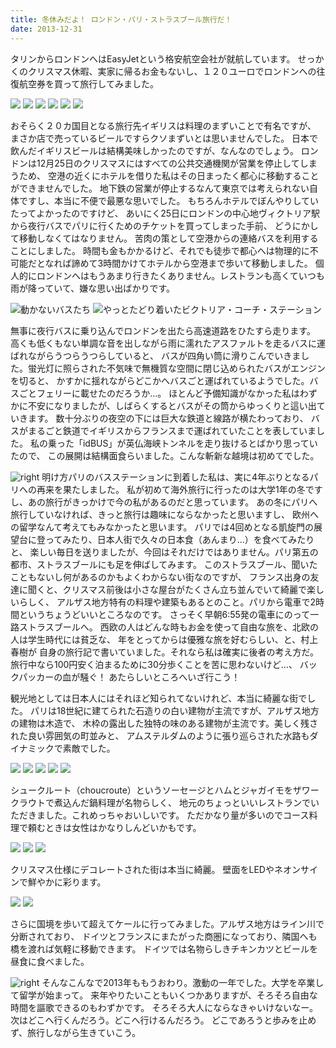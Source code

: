 ```yaml
---
title: 冬休みだよ！ ロンドン・パリ・ストラスブール旅行だ！
date: 2013-12-31
---
```


タリンからロンドンへはEasyJetという格安航空会社が就航しています。
せっかくのクリスマス休暇、実家に帰るお金もないし、１２０ユーロでロンドンへの往復航空券を買って旅行してみました。

![](https://photos.xar.sh/11752668764_33527ffb93_h.jpg)
![](https://photos.xar.sh/11752651463_38b3363a81_h.jpg)
![](https://photos.xar.sh/11752882464_89671d56b4_h.jpg)
![](https://photos.xar.sh/11752584695_07ed59eaea_h.jpg)
![](https://photos.xar.sh/11752541085_51e7e37c14_h.jpg)
![](https://photos.xar.sh/11753337306_6cadef47ff_h.jpg)

おそらく２０カ国目となる旅行先イギリスは料理のまずいことで有名ですが、
まさか店で売っているビールですらクソまずいとは思いませんでした。
日本で飲んだイギリスビールは結構美味しかったのですが、なんなのでしょう。
ロンドンは12月25日のクリスマスにはすべての公共交通機関が営業を停止してしまうため、
空港の近くにホテルを借りた私はその日まったく都心に移動することができませんでした。
地下鉄の営業が停止するなんて東京では考えられない自体ですし、本当に不便で最悪な思いでした。
もちろんホテルでぼんやりしていたってよかったのですけど、
あいにく25日にロンドンの中心地ヴィクトリア駅から夜行バスでパリに行くためのチケットを買ってしまった手前、
どうにかして移動しなくてはなりません。 苦肉の策として空港からの連絡バスを利用することにしました。
時間も金もかかるけど、それでも徒歩で都心へは物理的に不可能だとなれば諦めて3時間かけてホテルから空港まで歩いて移動しました。
個人的にロンドンへはもうあまり行きたくありません。レストランも高くていつも雨が降っていて、嫌な思い出ばかりです。

![](https://photos.xar.sh/11752901483_49705cc161_h.jpg "動かないバスたち")
![](https://photos.xar.sh/11752674755_4ccd9aefc0_h.jpg "やっとたどり着いたビクトリア・コーチ・ステーション")

無事に夜行バスに乗り込んでロンドンを出たら高速道路をひたすら走ります。
高くも低くもない単調な音を出しながら雨に濡れたアスファルトを走るバスに運ばれながらうつらうつらしていると、
バスが四角い筒に滑りこんでいきました。蛍光灯に照らされた不気味で無機質な空間に閉じ込められたバスがエンジンを切ると、
かすかに揺れながらどこかへバスごと運ばれているようでした。バスごとフェリーに載せたのだろうか…。
ほとんど予備知識がなかった私はわずかに不安になりましたが、しばらくするとバスがその筒からゆっくりと這い出ていきます。
数十分ぶりの夜空の下には巨大な鉄道と線路が横たわっており、
バスがまるごと鉄道でイギリスからフランスまで運ばれていたことを表していました。
私の乗った「idBUS」が英仏海峡トンネルを走り抜けるとばかり思っていたので、
この展開は結構面食らいました。こんな斬新な越境は初めてでした。

![right](https://photos.xar.sh/11753881226_4a829bd378_h.jpg "エッフェル塔を見つめる騎士の像")
明け方パリのバスステーションに到着した私は、実に4年ぶりとなるパリへの再来を果たしました。
私が初めて海外旅行に行ったのは大学1年の冬ですし、あの旅行がきっかけで今の私があるのだと思っています。
あの冬にパリへ旅行していなければ、きっと旅行は趣味にならなかったと思いますし、
欧州への留学なんて考えてもみなかったと思います。
パリでは4回めとなる凱旋門の展望台に登ってみたり、日本人街で久々の日本食（あんまり…）を食べてみたりと、
楽しい毎日を送りましたが、今回はそれだけではありません。パリ第五の都市、ストラスブールにも足を伸ばしてみます。
このストラスブール、聞いたこともないし何があるのかもよくわからない街なのですが、
フランス出身の友達に聞くと、クリスマス前後は小さな屋台がたくさん立ち並んでいて綺麗で楽しいらしく、
アルザス地方特有の料理や建築もあるとのこと。パリから電車で2時間というちょうどいいところなのです。
さっそく早朝6:55発の電車にのって一路ストラスブールへ。
西欧の人はどんな時もお金を使って自由な旅を、北欧の人は学生時代には貧乏な、
年をとってからは優雅な旅を好むらしい、と、村上春樹が
自身の旅行記で書いていました。それなら私は確実に後者の考え方だ。
旅行中なら100円安く泊まるために30分歩くことを苦に思わないけど…、
バックパッカーの血が騒ぐ！ あたらしいところへいざ行こう！

観光地としては日本人にはそれほど知られてないけれど、本当に綺麗な街でした。
パリは18世紀に建てられた石造りの白い建物が主流ですが、アルザス地方の建物は木造で、
木枠の露出した独特の味のある建物が主流です。美しく残された良い雰囲気の町並みと、
アムステルダムのように張り巡らされた水路もダイナミックで素敵でした。

![](https://photos.xar.sh/11753313024_88d452a003_h.jpg)
![](https://photos.xar.sh/11753249584_be0313e043_h.jpg)
![](https://photos.xar.sh/11753216924_82ba9ea056_h.jpg)
![](https://photos.xar.sh/11753047173_ab66b7564d_h.jpg)
![](https://photos.xar.sh/11753345834_856be67f1c_h.jpg)

シュークルート（choucroute）というソーセージとハムとジャガイモをザワークラウトで煮込んだ鍋料理が名物らしく、
地元のちょっといいレストランでいただきました。これめっちゃおいしいです。
ただかなり量が多いのでコース料理で頼むときは女性はかなりしんどいかもです。

![](https://photos.xar.sh/11753708846_460508f512_h.jpg)
![](https://photos.xar.sh/11753749686_f6012dc7ce_h.jpg)
![](https://photos.xar.sh/11753142555_243471364e_h.jpg)

クリスマス仕様にデコレートされた街は本当に綺麗。
壁面をLEDやネオンサインで鮮やかに彩ります。

![](https://photos.xar.sh/11753835106_d5dbcb9ae7_h.jpg)
![](https://photos.xar.sh/11753077855_29d0769a5b_h.jpg)

さらに国境を歩いて超えてケールに行ってみました。アルザス地方はライン川で分断されており、
ドイツとフランスにまたがった商圏になっており、隣国へも橋を渡れば気軽に移動できます。
ドイツでは名物らしきチキンカツとビールを昼食に食べました。

![right](https://photos.xar.sh/11753827596_38219608d0_h.jpg)
そんなこんなで2013年ももうおわり。激動の一年でした。大学を卒業して留学が始まって。
来年やりたいこともいくつかありますが、そろそろ自由な時間を謳歌できるのもわずかです。
そろそろ大人にならなきゃいけないなー。
次はどこへ行くんだろう。どこへ行けるんだろう。
どこであろうと歩みを止めず、旅行しながら生きていこう。
